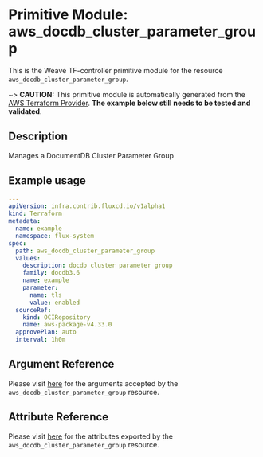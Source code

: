 
# Primitive Module: aws_docdb_cluster_parameter_group

This is the Weave TF-controller primitive module for the resource `aws_docdb_cluster_parameter_group`.

~> **CAUTION:** This primitive module is automatically generated from the [AWS Terraform Provider](https://registry.terraform.io/providers/hashicorp/aws/latest/docs/resources/docdb_cluster_parameter_group). **The example below still needs to be tested and validated**.

## Description

Manages a DocumentDB Cluster Parameter Group

## Example usage

```yaml
---
apiVersion: infra.contrib.fluxcd.io/v1alpha1
kind: Terraform
metadata:
  name: example
  namespace: flux-system
spec:
  path: aws_docdb_cluster_parameter_group
  values:
    description: docdb cluster parameter group
    family: docdb3.6
    name: example
    parameter:
      name: tls
      value: enabled
  sourceRef:
    kind: OCIRepository
    name: aws-package-v4.33.0
  approvePlan: auto
  interval: 1h0m
```

## Argument Reference

Please visit [here](https://registry.terraform.io/providers/hashicorp/aws/latest/docs/resources/docdb_cluster_parameter_group#argument-reference) for the arguments accepted by the `aws_docdb_cluster_parameter_group` resource.

## Attribute Reference

Please visit [here](https://registry.terraform.io/providers/hashicorp/aws/latest/docs/resources/docdb_cluster_parameter_group#attributes-reference) for the attributes exported by the `aws_docdb_cluster_parameter_group` resource.
